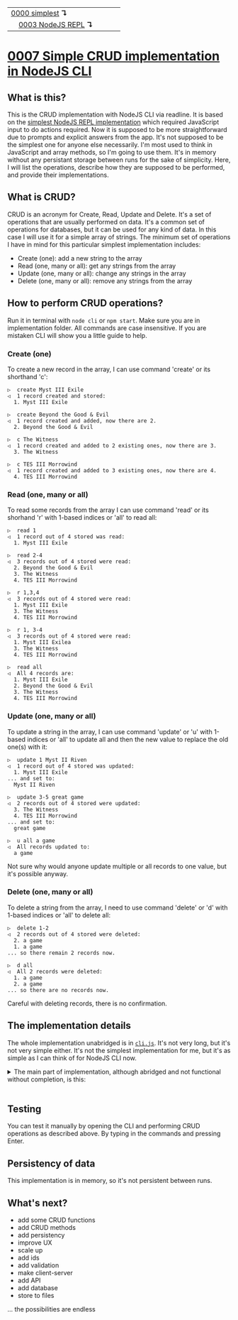 <table>
  <tr>
    <td><a href="../0000-simplest-for-me/README.md">0000 simplest</a> <b>↴</b></td>
    <td>&nbsp; &nbsp; &nbsp;</td>
    <td></td>
  </tr>
  <tr>
    <td>&nbsp; &nbsp; <a href="../0003-simplest-nodejs-repl/README.md">0003 NodeJS REPL</a> <b>↴</b></td>
    <td>&nbsp; &nbsp; &nbsp;</td>
    <td></td>
  </tr>
</table>

# [0007 Simple CRUD implementation in NodeJS CLI](https://github.com/UniBreakfast/crud-of-increasing-complexity/blob/master/0007-simple-nodejs/README.md)

## What is this?

This is the CRUD implementation with NodeJS CLI via readline. It is based on the [simplest NodeJS REPL implementation](../0003-simplest-nodejs-repl/README.md) which required JavaScript input to do actions required. Now it is supposed to be more straightforward due to prompts and explicit answers from the app. It's not supposed to be the simplest one for anyone else necessarily. I'm most used to think in JavaScript and array methods, so I'm going to use them. It's in memory without any persistant storage between runs for the sake of simplicity. Here, I will list the operations, describe how they are supposed to be performed, and provide their implementations.

## What is CRUD?

CRUD is an acronym for Create, Read, Update and Delete. It's a set of operations that are usually performed on data. It's a common set of operations for databases, but it can be used for any kind of data. In this case I will use it for a simple array of strings. The minimum set of operations I have in mind for this particular simplest implementation includes:

- Create (one): add a new string to the array
- Read (one, many or all): get any strings from the array
- Update (one, many or all): change any strings in the array
- Delete (one, many or all): remove any strings from the array

## How to perform CRUD operations?

Run it in terminal with `node cli` or `npm start`. Make sure you are in implementation folder. All commands are case insensitive. If you are mistaken CLI will show you a little guide to help.

### Create (one)

To create a new record in the array, I can use command 'create' or its shorthand 'c':

```
▷  create Myst III Exile
◁  1 record created and stored:
  1. Myst III Exile

▷  create Beyond the Good & Evil
◁  1 record created and added, now there are 2.
  2. Beyond the Good & Evil

▷  c The Witness
◁  1 record created and added to 2 existing ones, now there are 3.
  3. The Witness

▷  c TES III Morrowind
◁  1 record created and added to 3 existing ones, now there are 4.
  4. TES III Morrowind
```

### Read (one, many or all)

To read some records from the array I can use command 'read' or its shorhand 'r' with 1-based indices or 'all' to read all:

```
▷  read 1
◁  1 record out of 4 stored was read:
  1. Myst III Exile

▷  read 2-4
◁  3 records out of 4 stored were read:
  2. Beyond the Good & Evil
  3. The Witness
  4. TES III Morrowind

▷  r 1,3,4
◁  3 records out of 4 stored were read:
  1. Myst III Exile
  3. The Witness
  4. TES III Morrowind

▷  r 1, 3-4
◁  3 records out of 4 stored were read:
  1. Myst III Exilea
  3. The Witness
  4. TES III Morrowind

▷  read all
◁  All 4 records are:
  1. Myst III Exile
  2. Beyond the Good & Evil
  3. The Witness
  4. TES III Morrowind
```

### Update (one, many or all)

To update a string in the array, I can use command 'update' or 'u' with 1-based indices or 'all' to update all and then the new value to replace the old one(s) with it:

```
▷  update 1 Myst II Riven
◁  1 record out of 4 stored was updated:
  1. Myst III Exile
... and set to:
  Myst II Riven

▷  update 3-5 great game
◁  2 records out of 4 stored were updated:
  3. The Witness
  4. TES III Morrowind
... and set to:
  great game

▷  u all a game
◁  All records updated to:
  a game
```

Not sure why would anyone update multiple or all records to one value, but it's possible anyway.

### Delete (one, many or all)

To delete a string from the array, I need to use command 'delete' or 'd' with 1-based indices or 'all' to delete all:

```
▷  delete 1-2
◁  2 records out of 4 stored were deleted:
  2. a game
  1. a game
... so there remain 2 records now.

▷  d all
◁  All 2 records were deleted:
  1. a game
  2. a game
... so there are no records now.
```

Careful with deleting records, there is no confirmation.

## The implementation details

The whole implementation unabridged is in [`cli.js`](./cli.js). It's not very long, but it's not very simple either. It's not the simplest implementation for me, but it's as simple as I can think of for NodeJS CLI now.

<details>
  <summary>The main part of implementation, although abridged and not functional without completion, is this:</summary><br>

  ```js
  const { createInterface } = require('readline')
  const records = []
  const { stdin, stdout, exit } = process

  const cli = createInterface(stdin, stdout)

  welcome()

  function welcome() {
    output(`Record(s) stored: ${records.length}`)
    cli.on('line', handleInput)
  }

  function handleInput(str) {
    if (/^e(xit)?$/.test(str)) exit()
    else if (/^c(reate)? +\S/.test(str)) handleCreate(str)
    else if (/^r(ead)? +(\d+(-\d+)?|all)$/.test(str)) handleRead(str)
    else if (/^u(pdate)? +(\d+(-\d+)?|all) +\S/.test(str)) handleUpdate(str)
    else if (/^d(elete)? +(\d+(-\d+)?*|all)$/.test(str)) handleDelete(str)
    else helpOnIncorrectInput()
  }

  function handleCreate(str) {
    const record = str.replace(/^c(reate)? +| +$/g, '')
    records.push(record)

    output(`1 record created and added`)
  }

  function handleRead(str) {
    const count = records.length

    if (!count) return output('No records to read, 0, none!')

    let indices = str.replace(/^r(ead)? +/, '')
    
    indices = extractIndices(indices).sort((a, b) => a - b)

    output(indices.map(i => `  ${i + 1}. ${records[i]}`).join('\n'))
  }

  function handleUpdate(str) {
    let [, indices, record] = str.match(/^u(?:pdate)? +(\d+(?:-\d+)?|all) +(.*)/)

    indices = extractIndices(indices).sort((a, b) => a - b)

    const oldRecords = indices.map(i => {
      const oldRecord = records[i]
      records[i] = record
      return oldRecord
    })

    output(`${indices.length} records were updated${`:\n${indices.map((i, j) => `${i + 1}. ${oldRecords[j]}`).join('\n')}\n... and set to:\n  ${record}`}`)
  }

  function handleDelete(str) {
    let indices = str.replace(/^d(elete)? +/, '')

    indices = extractIndices(indices).sort((a, b) => b - a)

    const deletedRecords = indices.map(i => records.splice(i, 1)[0])

    output(`${indices.length} records were deleted:\n${indices.map((i, j) => `  ${i + 1}. ${deletedRecords[j]}`).join('\n')}`)
  }

  function extractIndices(indices) {
    return [...new Set(indices.split(/, ?/).flatMap(chunk => {
      if (chunk.match(/-/)) {
        let [start, end] = chunk.split('-')
        return Array.from({ length: end - start + 1 }, (_, i) => +start + i - 1)
      } else {
        return chunk - 1
      }
    }))].filter(i => i < records.length)
  }
  ```

</details><br>


## Testing

You can test it manually by opening the CLI and performing CRUD operations as described above. By typing in the commands and pressing Enter.

## Persistency of data

This implementation is in memory, so it's not persistent between runs.

## What's next?

- add some CRUD functions
- add CRUD methods
- add persistency
- improve UX
- scale up
- add ids
- add validation
- make client-server
- add API
- add database
- store to files
  
... the possibilities are endless
